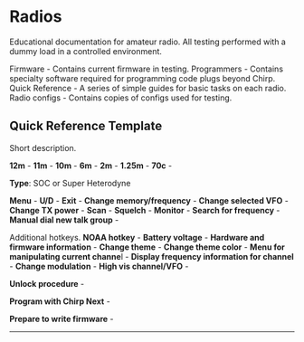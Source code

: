 # Radios
 Educational documentation for amateur radio.  All testing performed with a dummy load in a controlled environment. 
 
 
 
 
 
 
 
 
 
 
 Firmware - Contains current firmware in testing.
 Programmers - Contains specialty software required for programming code plugs beyond Chirp.
 Quick Reference - A series of simple guides for basic tasks on each radio. 
 Radio configs - Contains copies of configs used for testing. 

 
 



## Quick Reference Template

Short description.

**12m** -
**11m** -
**10m** -
**6m** - 
**2m** - 
**1.25m** - 
**70c** - 

**Type**: SOC or Super Heterodyne

**Menu** -
**U/D** -
**Exit** -
**Change memory/frequency** -
**Change selected VFO** -
**Change TX power** - 
**Scan** -
**Squelch** -
**Monitor** -
**Search for frequency** -
**Manual dial new talk group** -



Additional hotkeys.
**NOAA hotkey** -
**Battery voltage** -
**Hardware and firmware information** -
**Change theme** -
**Change theme color** -
**Menu for manipulating current channe**l -
**Display frequency information for channel** -
**Change modulation** -
**High vis channel/VFO** -


**Unlock procedure** -

**Program with Chirp Next** - 

**Prepare to write firmware** - 
***



